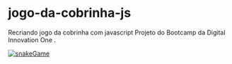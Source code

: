 # jogo-da-cobrinha-js

Recriando jogo da cobrinha com javascript
Projeto do Bootcamp da Digital Innovation One .

[![snakeGame](https://lh3.googleusercontent.com/pw/ACtC-3cxTcrNKlDQTDGAIoZlFJs4aAnfF5bOUMt9Bla_J-M-pdrh0A_54Dwdol53Bts6ibUuSAtB7tiSJkVKn9P7wIcPO_Wh9_bZm7YRA3jS3zcK5oJjHewJHIaSqQnqZhCXHnvPI0LtPXSj3nR0rcZ3FoovMw=w562-h608-no?authuser=0 "snakeGame")](http://https://lh3.googleusercontent.com/pw/ACtC-3cxTcrNKlDQTDGAIoZlFJs4aAnfF5bOUMt9Bla_J-M-pdrh0A_54Dwdol53Bts6ibUuSAtB7tiSJkVKn9P7wIcPO_Wh9_bZm7YRA3jS3zcK5oJjHewJHIaSqQnqZhCXHnvPI0LtPXSj3nR0rcZ3FoovMw=w562-h608-no?authuser=0 "snakeGame")
